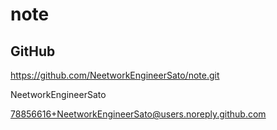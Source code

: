 # note

## GitHub

<https://github.com/NeetworkEngineerSato/note.git>

NeetworkEngineerSato

78856616+NeetworkEngineerSato@users.noreply.github.com
